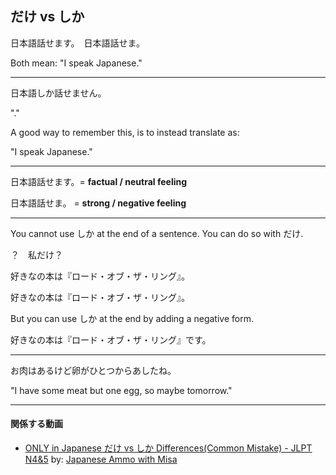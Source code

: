 ## だけ vs しか

日本語<Jps colour="c1" text="だけ"/>話せます。　日本語<Jps colour="c1" text="しか"/>話せま<Jps colour="c2" underline=true text="せん"/>。

Both mean: "I <Jps colour="c1" text="only"/> speak Japanese."

---

日本語しか話せません。

"<Jps strikethrough=true text="I only don't speak Japanese"/>."

A good way to remember this, is to instead translate <Jps colour="c1" text="しか"/> as:

"I speak <Jps colour="c1" text="nothing but"/> Japanese."

---

<Jps colour="dim1" text="ニュアンスの違い"/>

日本語<Jps colour="c1" text="だけ"/>話せます。= **factual / neutral feeling**

日本語<Jps colour="c1" text="しか"/>話せま<Jps colour="c2" underline=true text="せん"/>。 = **strong / negative feeling**


---

<Jps colour="dim1" text="Difference"/>

You cannot use しか at the end of a sentence. You can do so with だけ.

<Jps strikethrough=true text="私しか"/>？　私だけ？

好きなの本は『ロード・オブ・ザ・リング』<Jps colour="c1" text="だけ"/>。

好きなの本は『ロード・オブ・ザ・リング』<Jps colour="c3" strikethrough=true text="しか"/>。

But you can use しか at the end by adding a negative form.

好きなの本は『ロード・オブ・ザ・リング』<Jps colour="c2" text="しか"/><Jps colour="c2" underline=true text="ない"/>です。

---

<Jps colour="dim1" text="例文"/>

お肉はあるけど卵がひとつ<Jps colour="c2" text="しか"/><Jps colour="c2" underline=true text="ない"/>からあしたね。

"I have some meat but <Jps colour="c2" text="only"/> one egg, so maybe tomorrow."

---

#### 関係する動画

* [ONLY in Japanese だけ vs しか Differences(Common Mistake) - JLPT N4&5](https://www.youtube.com/watch?v=KmBVQM_l2wY&t=9s) by: [Japanese Ammo with Misa](https://www.youtube.com/@JapaneseAmmowithMisa)